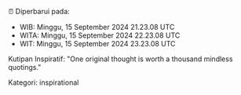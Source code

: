 ⏰ Diperbarui pada:
- WIB: Minggu, 15 September 2024 21.23.08 UTC
- WITA: Minggu, 15 September 2024 22.23.08 UTC
- WIT: Minggu, 15 September 2024 23.23.08 UTC

Kutipan Inspiratif:
"One original thought is worth a thousand mindless quotings."


Kategori: inspirational

